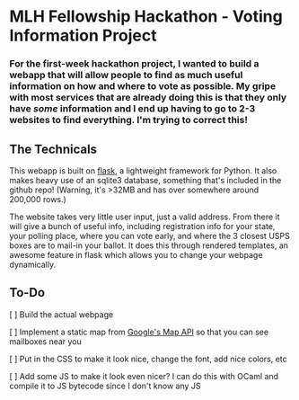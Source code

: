# MLH Fellowship Hackathon - Voting Information Project

### For the first-week hackathon project, I wanted to build a webapp that will allow people to find as much useful information on how and where to vote as possible. My gripe with most services that are already doing this is that they only have *some* information and I end up having to go to 2-3 websites to find everything. I'm trying to correct this!

## The Technicals
This webapp is built on [flask](https://flask.palletsprojects.com/en/1.1.x/), a lightweight framework for Python.
It also makes heavy use of an sqlite3 database, something that's included in the github repo! (Warning, it's >32MB and has over somewhere around 200,000 rows.)

The website takes very little user input, just a valid address.
From there it will give a bunch of useful info, including registration info for your state, your polling place, where you can vote early, and where the 3 closest USPS boxes are to mail-in your ballot.
It does this through rendered templates, an awesome feature in flask which allows you to change your webpage dynamically.

## To-Do
 [ ] Build the actual webpage

 [ ] Implement a static map from [Google's Map API](https://developers.google.com/maps/documentation/maps-static/overview) so that you can see mailboxes near you
 
 [ ] Put in the CSS to make it look nice, change the font, add nice colors, etc
 
 [ ] Add some JS to make it look even nicer? I can do this with OCaml and compile it to JS bytecode since I don't know any JS
